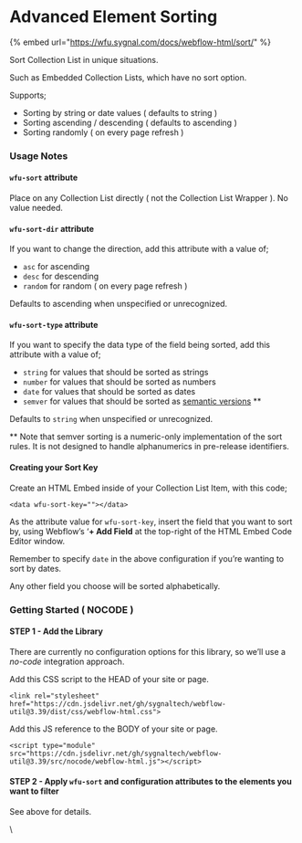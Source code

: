 # Advanced Element Sorting

{% embed url="https://wfu.sygnal.com/docs/webflow-html/sort/" %}

Sort Collection List in unique situations.

Such as Embedded Collection Lists, which have no sort option.

Supports;

* Sorting by string or date values ( defaults to string )
* Sorting ascending / descending ( defaults to ascending )
* Sorting randomly ( on every page refresh )

### Usage Notes <a href="#usage-notes" id="usage-notes"></a>

#### `wfu-sort` attribute <a href="#wfu-sort-attribute" id="wfu-sort-attribute"></a>

Place on any Collection List directly ( not the Collection List Wrapper ). No value needed.

#### `wfu-sort-dir` attribute <a href="#wfu-sort-dir-attribute" id="wfu-sort-dir-attribute"></a>

If you want to change the direction, add this attribute with a value of;

* `asc` for ascending
* `desc` for descending
* `random` for random ( on every page refresh )

Defaults to ascending when unspecified or unrecognized.

#### `wfu-sort-type` attribute <a href="#wfu-sort-type-attribute" id="wfu-sort-type-attribute"></a>

If you want to specify the data type of the field being sorted, add this attribute with a value of;

* `string` for values that should be sorted as strings
* `number` for values that should be sorted as numbers
* `date` for values that should be sorted as dates
* `semver` for values that should be sorted as [semantic versions](https://semver.org/) \*\*

Defaults to `string` when unspecified or unrecognized.

\*\* Note that semver sorting is a numeric-only implementation of the sort rules. It is not designed to handle alphanumerics in pre-release identifiers.

#### Creating your Sort Key <a href="#creating-your-sort-key" id="creating-your-sort-key"></a>

Create an HTML Embed inside of your Collection List Item, with this code;

```
<data wfu-sort-key=""></data>
```

As the attribute value for `wfu-sort-key`, insert the field that you want to sort by, using Webflow’s ‘**+ Add Field** at the top-right of the HTML Embed Code Editor window.

Remember to specify `date` in the above configuration if you’re wanting to sort by dates.

Any other field you choose will be sorted alphabetically.

### Getting Started ( NOCODE ) <a href="#getting-started-nocode" id="getting-started-nocode"></a>

#### STEP 1 - Add the Library <a href="#step-1---add-the-library" id="step-1---add-the-library"></a>

There are currently no configuration options for this library, so we’ll use a _no-code_ integration approach.

Add this CSS script to the HEAD of your site or page.

```
<link rel="stylesheet" href="https://cdn.jsdelivr.net/gh/sygnaltech/webflow-util@3.39/dist/css/webflow-html.css">
```

Add this JS reference to the BODY of your site or page.

```
<script type="module" src="https://cdn.jsdelivr.net/gh/sygnaltech/webflow-util@3.39/src/nocode/webflow-html.js"></script>
```

#### STEP 2 - Apply `wfu-sort` and configuration attributes to the elements you want to filter <a href="#step-2---apply-wfu-sort-and-configuration-attributes-to-the-elements-you-want-to-filter" id="step-2---apply-wfu-sort-and-configuration-attributes-to-the-elements-you-want-to-filter"></a>

See above for details.

\

